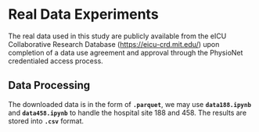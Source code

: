 # Real Data Experiments

The real data used in this study are publicly available from the eICU Collaborative Research Database (https://eicu-crd.mit.edu/) upon completion of a data use agreement and approval through the PhysioNet credentialed access process.


## Data Processing
The downloaded data is in the form of **`.parquet`**, we may use  **`data188.ipynb`** and **`data458.ipynb`** to handle the hospital site 188 and 458. The results are stored into **`.csv`** format.
